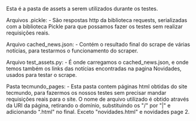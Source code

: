 Esta é a pasta de assets a serem utilizados durante os testes.

Arquivos .pickle:
    - São respostas http da biblioteca requests, serializadas com a biblioteca Pickle para que possamos fazer os testes sem realizar requisições reais.

Arquivo cached_news.json:
    - Contém o resultado final do scrape de várias notícias, para testarmos o funcionamento do scraper.

Arquivo test_assets.py:
    - É onde carregamos o cached_news.json, e onde temos também os links das notícias encontradas na pagina Novidades, usados para testar o scrape.

Pasta tecmundo_pages:
    - Esta pasta contem páginas html obtidas do site tecmundo, para fazermos os nossos testes sem precisar mandar requisições reais para o site. O nome de arquivo utilizado é obtido através da URI da página, retirando o domínio, substituindo os "/" por "|" e adicionando ".html" no final.
    Exceto "novidades.html" e novidades page 2.
    
